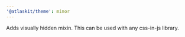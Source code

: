 ```yaml
---
'@atlaskit/theme': minor
---
```


Adds visually hidden mixin. This can be used with any css-in-js library.
